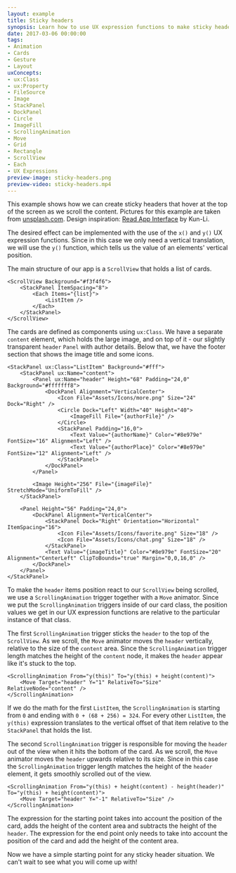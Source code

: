 ```yaml
---
layout: example
title: Sticky headers
synopsis: Learn how to use UX expression functions to make sticky headers.
date: 2017-03-06 00:00:00
tags:
- Animation
- Cards
- Gesture
- Layout
uxConcepts:
- ux:Class
- ux:Property
- FileSource
- Image
- StackPanel
- DockPanel
- Circle
- ImageFill
- ScrollingAnimation
- Move
- Grid
- Rectangle
- ScrollView
- Each
- UX Expressions
preview-image: sticky-headers.png
preview-video: sticky-headers.mp4
---
```

This example shows how we can create sticky headers that hover at the top of the screen as we scroll the content. Pictures for this example are taken from [unsplash.com](https://unsplash.com/). Design inspiration: [Read App Interface](https://dribbble.com/shots/3335104-07-Read-App-Interface) by Kun-Li.

The desired effect can be implemented with the use of the `x()` and `y()` UX expression functions. Since in this case we only need a vertical translation, we will use the `y()` function, which tells us the value of an elements' vertical position.

The main structure of our app is a `ScrollView` that holds a list of cards.

```
<ScrollView Background="#f3f4f6">
    <StackPanel ItemSpacing="8">
        <Each Items="{list}">
            <ListItem />
        </Each>
    </StackPanel>
</ScrollView>
```

The cards are defined as components using `ux:Class`. We have a separate `content` element, which holds the large image, and on top of it - our slightly transparent `header` `Panel` with author details. Below that, we have the footer section that shows the image title and some icons.
```
<StackPanel ux:Class="ListItem" Background="#fff">
    <StackPanel ux:Name="content">
        <Panel ux:Name="header" Height="68" Padding="24,0" Background="#fffffff8">
            <DockPanel Alignment="VerticalCenter">
                <Icon File="Assets/Icons/more.png" Size="24" Dock="Right" />
                <Circle Dock="Left" Width="40" Height="40">
                    <ImageFill File="{authorFile}" />
                </Circle>
                <StackPanel Padding="16,0">
                    <Text Value="{authorName}" Color="#8e979e" FontSize="16" Alignment="Left" />
                    <Text Value="{authorPlace}" Color="#8e979e" FontSize="12" Alignment="Left" />
                </StackPanel>
            </DockPanel>
        </Panel>

        <Image Height="256" File="{imageFile}" StretchMode="UniformToFill" />
    </StackPanel>

    <Panel Height="56" Padding="24,0">
        <DockPanel Alignment="VerticalCenter">
            <StackPanel Dock="Right" Orientation="Horizontal" ItemSpacing="16">
                <Icon File="Assets/Icons/favorite.png" Size="18" />
                <Icon File="Assets/Icons/chat.png" Size="18" />
            </StackPanel>
            <Text Value="{imageTitle}" Color="#8e979e" FontSize="20" Alignment="CenterLeft" ClipToBounds="true" Margin="0,0,16,0" />
        </DockPanel>
    </Panel>
</StackPanel>
```

To make the `header` items position react to our `ScrollView` being scrolled, we use a `ScrollingAnimation` trigger together with a `Move` animator.
Since we put the `ScrollingAnimation` triggers inside of our card class, the position values we get in our UX expression functions are relative to the particular instance of that class.

The first `ScrollingAnimation` trigger sticks the `header` to the top of the `ScrollView`. As we scroll, the `Move` animator moves the `header` vertically, relative to the size of the `content` area. Since the `ScrollingAnimation` trigger length matches the height of the `content` node, it makes the `header` appear like it's stuck to the top.

```
<ScrollingAnimation From="y(this)" To="y(this) + height(content)">
    <Move Target="header" Y="1" RelativeTo="Size" RelativeNode="content" />
</ScrollingAnimation>
```

If we do the math for the first `ListItem`, the `ScrollingAnimation` is starting from `0` and ending with `0 + (68 + 256) = 324`. For every other `ListItem`, the `y(this)` expression translates to the vertical offset of that item relative to the `StackPanel` that holds the list.

The second `ScrollingAnimation` trigger is responsible for moving the `header` out of the view when it hits the bottom of the card. As we scroll, the `Move` animator moves the `header` upwards relative to its size. Since in this case the `ScrollingAnimation` trigger length matches the height of the `header` element, it gets smoothly scrolled out of the view.

```
<ScrollingAnimation From="y(this) + height(content) - height(header)" To="y(this) + height(content)">
    <Move Target="header" Y="-1" RelativeTo="Size" />
</ScrollingAnimation>
```

The expression for the starting point takes into account the position of the card, adds the height of the content area and subtracts the height of the `header`. The expression for the end point only needs to take into account the position of the card and add the height of the content area.

Now we have a simple starting point for any sticky header situation. We can't wait to see what you will come up with!

